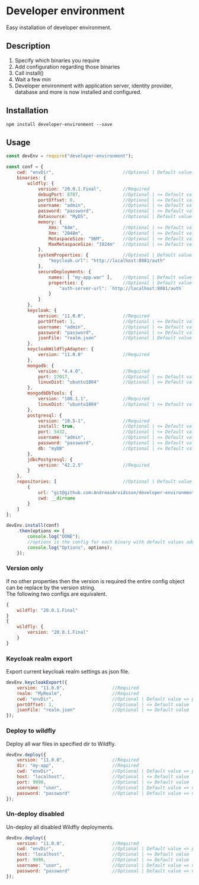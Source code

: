 # Developer environment
Easy installation of developer environment.

## Description
1. Specify which binaries you require
1. Add configuration regarding those binaries
1. Call install()
1. Wait a few min
1. Developer environment with application server, identity provider, database and more is now installed and configured.

## Installation
```
npm install developer-environment --save
```

## Usage
```javascript
const devEnv = require("developer-environment");

const conf = {
    cwd: "envDir",                          //Optional | Default value => process.cwd()
    binaries: {
        wildfly: {
            version: "20.0.1.Final",        //Required
            debugPort: 8787,                //Optional | <= Default value
            portOffset: 0,                  //Optional | <= Default value
            username: "admin",              //Optional | <= Default value
            password: "password",           //Optional | <= Default value
            datasource: "MyDS",             //Optional | Default value => null
            memory: {
                Xms: "64m",                 //Optional | <= Default value
                Xmx: "2048m",               //Optional | <= Default value
                MetaspaceSize: "96M",       //Optional | <= Default value
                MaxMetaspaceSize: "1024m"   //Optional | <= Default value
            },            
            systemProperties: {             //Optional | Default value => { }
                "keycloak.url": "http://localhost:8081/auth" 
            },
            secureDeployments: {
                names: [ "my-app.war" ],    //Optional | Default value => [ ]
                properties: {               //Optional | Default value => { }
                    "auth-server-url": `http://localhost:8081/auth`
                }
            }
        },
        keycloak: {
            version: "11.0.0",              //Required
            portOffset: 1,                  //Optional | <= Default value
            username: "admin",              //Optional | <= Default value
            password: "password",           //Optional | <= Default value
            jsonFile: "realm.json"          //Optional | Default value => null
        },
        keycloakWildflyAdapter: {
            version: "11.0.0"               //Required
        },   
        mongodb: {
            version: "4.4.0",               //Required
            port: 27017,                    //Optional | <= Default value
            linuxDist: "ubuntu1804"         //Optional | <= Default value
        },
        mongodbDbTools: {
            version: "100.1.1",             //Required
            linuxDist: "ubuntu1804"         //Optional | <= Default value
        },
        postgresql: {
            version: "10.5-1",              //Required
            install: true,                  //Optional | <= Default value
            port: 5432,                     //Optional | <= Default value
            username: "admin",              //Optional | <= Default value
            password: "password",           //Optional | <= Default value
            db: "myDB"                      //Optional | <= Default value
        },
        jdbcPostgresql: {
            version: "42.2.5"               //Required
        }
    },
    repositories: [                         //Optional | Default value => [ ]
        {
            url: "git@github.com:AndreasArvidsson/developer-environment.git",
            cwd: __dirname
        }
    ]
};

devEnv.install(conf)
    .then(options => {
        console.log("DONE");
        //options is the config for each binary with default values added.
        console.log("Options", options);
    });
```

### Version only
If no other properties then the version is required the entire config object can be replace by the version string.    
The following two configs are equivalent.
```javascript
{
    wildfly: "20.0.1.Final"
}
{
    wildfly: {
        version: "20.0.1.Final"
    }
}
```

### Keycloak realm export
Export current keycloak realm settings as json file.
```javascript
devEnv.keycloakExport({
    version: "11.0.0",                  //Required
    realm: "MyRealm",                   //Required
    cwd: "envDir",                      //Optional | Default value => process.cwd()
    portOffset: 1,                      //Optional | <= Default value
    jsonFile: "realm.json"              //Optional | <= Default value
});
```

### Deploy to wildfly
Deploy all war files in specified dir to Wildfly.
```javascript
devEnv.deploy({
    version: "11.0.0",                  //Required
    dir: "my-app",                      //Required
    cwd: "envDir",                      //Optional | Default value => process.cwd()
    host: "localhost",                  //Optional | <= Default value
    port: 9990,                         //Optional | <= Default value
    username: "user",                   //Optional | Default value => null
    password: "password"                //Optional | Default value => null
});
```

### Un-deploy disabled
Un-deploy all disabled Wildfly deployments.
```javascript
devEnv.deploy({
    version: "11.0.0",                  //Required
    cwd: "envDir",                      //Optional | Default value => process.cwd()
    host: "localhost",                  //Optional | <= Default value
    port: 9990,                         //Optional | <= Default value
    username: "user",                   //Optional | Default value => null
    password: "password"                //Optional | Default value => null
});
```